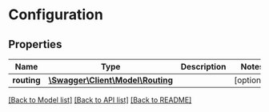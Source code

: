 # Configuration

## Properties
Name | Type | Description | Notes
------------ | ------------- | ------------- | -------------
**routing** | [**\Swagger\Client\Model\Routing**](Routing.md) |  | [optional] 

[[Back to Model list]](../../README.md#documentation-for-models) [[Back to API list]](../../README.md#documentation-for-api-endpoints) [[Back to README]](../../README.md)

